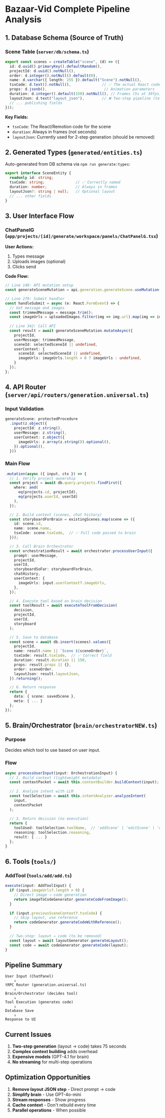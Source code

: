 # Bazaar-Vid Complete Pipeline Analysis

## 1. Database Schema (Source of Truth)

### Scene Table (`server/db/schema.ts`)
```typescript
export const scenes = createTable("scene", (d) => ({
  id: d.uuid().primaryKey().defaultRandom(),
  projectId: d.uuid().notNull(),
  order: d.integer().notNull().default(0),
  name: d.varchar({ length: 255 }).default("Scene").notNull(),
  tsxCode: d.text().notNull(),              // ✅ The actual React code
  props: d.jsonb(),                          // Animation parameters
  duration: d.integer().default(150).notNull(), // Frames (5s at 30fps)
  layoutJson: d.text("layout_json"),        // ❌ Two-step pipeline (to remove)
  // ... publishing fields
}));
```

**Key Fields:**
- `tsxCode`: The React/Remotion code for the scene
- `duration`: Always in frames (not seconds)
- `layoutJson`: Currently used for 2-step generation (should be removed)

## 2. Generated Types (`generated/entities.ts`)

Auto-generated from DB schema via `npm run generate:types`:

```typescript
export interface SceneEntity {
  readonly id: string;
  tsxCode: string;              // ✅ Correctly named
  duration: number;             // Always in frames
  layoutJson?: string | null;   // Optional layout
  // ... other fields
}
```

## 3. User Interface Flow

### ChatPanelG (`app/projects/[id]/generate/workspace/panels/ChatPanelG.tsx`)

**User Actions:**
1. Types message
2. Uploads images (optional)
3. Clicks send

**Code Flow:**
```typescript
// Line 148: API mutation setup
const generateSceneMutation = api.generation.generateScene.useMutation();

// Line 270: Submit handler
const handleSubmit = async (e: React.FormEvent) => {
  // Get message and images
  const trimmedMessage = message.trim();
  const imageUrls = uploadedImages.filter(img => img.url).map(img => img.url!);
  
  // Line 342: Call API
  const result = await generateSceneMutation.mutateAsync({
    projectId,
    userMessage: trimmedMessage,
    sceneId: selectedSceneId || undefined,
    userContext: {
      sceneId: selectedSceneId || undefined,
      imageUrls: imageUrls.length > 0 ? imageUrls : undefined,
    }
  });
};
```

## 4. API Router (`server/api/routers/generation.universal.ts`)

### Input Validation
```typescript
generateScene: protectedProcedure
  .input(z.object({
    projectId: z.string(),
    userMessage: z.string(),
    userContext: z.object({
      imageUrls: z.array(z.string()).optional(),
    }).optional(),
  }))
```

### Main Flow
```typescript
.mutation(async ({ input, ctx }) => {
  // 1. Verify project ownership
  const project = await db.query.projects.findFirst({
    where: and(
      eq(projects.id, projectId),
      eq(projects.userId, userId)
    ),
  });

  // 2. Build context (scenes, chat history)
  const storyboardForBrain = existingScenes.map(scene => ({
    id: scene.id,
    name: scene.name,
    tsxCode: scene.tsxCode,  // ✅ Full code passed to brain
  }));

  // 3. Call Brain Orchestrator
  const orchestrationResult = await orchestrator.processUserInput({
    prompt: userMessage,
    projectId,
    userId,
    storyboardSoFar: storyboardForBrain,
    chatHistory,
    userContext: {
      imageUrls: input.userContext?.imageUrls,
    },
  });

  // 4. Execute tool based on brain decision
  const toolResult = await executeToolFromDecision(
    decision,
    projectId,
    userId,
    storyboard
  );

  // 5. Save to database
  const scene = await db.insert(scenes).values({
    projectId,
    name: result.name || `Scene ${sceneOrder}`,
    tsxCode: result.tsxCode,  // ✅ Correct field
    duration: result.duration || 150,
    props: result.props || {},
    order: sceneOrder,
    layoutJson: result.layoutJson,
  }).returning();

  // 6. Return response
  return {
    data: { scene: savedScene },
    meta: { ... }
  };
});
```

## 5. Brain/Orchestrator (`brain/orchestratorNEW.ts`)

### Purpose
Decides which tool to use based on user input.

### Flow
```typescript
async processUserInput(input: OrchestrationInput) {
  // 1. Build context (lightweight metadata)
  const contextPacket = await this.contextBuilder.buildContext(input);
  
  // 2. Analyze intent with LLM
  const toolSelection = await this.intentAnalyzer.analyzeIntent(
    input, 
    contextPacket
  );
  
  // 3. Return decision (no execution)
  return {
    toolUsed: toolSelection.toolName,  // 'addScene' | 'editScene' | 'deleteScene'
    reasoning: toolSelection.reasoning,
    result: { ... }
  };
}
```

## 6. Tools (`tools/`)

### AddTool (`tools/add/add.ts`)
```typescript
execute(input: AddToolInput) {
  if (input.imageUrls?.length > 0) {
    // Direct image → code generation
    return imageToCodeGenerator.generateCodeFromImage();
  }
  
  if (input.previousSceneContext?.tsxCode) {
    // Skip layout, use reference
    return codeGenerator.generateCodeWithReference();
  }
  
  // Two-step: layout → code (to be removed)
  const layout = await layoutGenerator.generateLayout();
  const code = await codeGenerator.generateCode(layout);
}
```

## Pipeline Summary

```
User Input (ChatPanel)
    ↓
tRPC Router (generation.universal.ts)
    ↓
Brain/Orchestrator (decides tool)
    ↓
Tool Execution (generates code)
    ↓
Database Save
    ↓
Response to UI
```

## Current Issues

1. **Two-step generation** (layout → code) takes 75 seconds
2. **Complex context building** adds overhead
3. **Expensive models** (GPT-4.1 for brain)
4. **No streaming** for multi-step operations

## Optimization Opportunities

1. **Remove layout JSON step** - Direct prompt → code
2. **Simplify brain** - Use GPT-4o-mini
3. **Stream responses** - Show progress
4. **Cache context** - Don't rebuild every time
5. **Parallel operations** - When possible